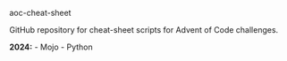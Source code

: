 aoc-cheat-sheet

GitHub repository for cheat-sheet scripts for Advent of Code challenges.

**2024:** - Mojo - Python 
